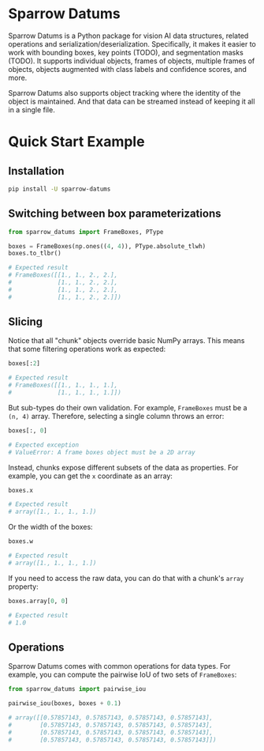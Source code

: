 # Sparrow Datums

Sparrow Datums is a Python package for vision AI data structures, related operations and serialization/deserialization.
Specifically, it makes it easier to work with bounding boxes, key points (TODO), and segmentation masks (TODO).
It supports individual objects, frames of objects, multiple frames of objects, objects augmented with class labels and confidence scores, and more.

Sparrow Datums also supports object tracking where the identity of the object is maintained. And that data
can be streamed instead of keeping it all in a single file.

# Quick Start Example

## Installation

```bash
pip install -U sparrow-datums
```

## Switching between box parameterizations

```python
from sparrow_datums import FrameBoxes, PType

boxes = FrameBoxes(np.ones((4, 4)), PType.absolute_tlwh)
boxes.to_tlbr()

# Expected result
# FrameBoxes([[1., 1., 2., 2.],
#             [1., 1., 2., 2.],
#             [1., 1., 2., 2.],
#             [1., 1., 2., 2.]])
```

## Slicing

Notice that all "chunk" objects override basic NumPy arrays. This means that some filtering operations work as expected:

```python
boxes[:2]

# Expected result
# FrameBoxes([[1., 1., 1., 1.],
#             [1., 1., 1., 1.]])
```

But sub-types do their own validation. For example, `FrameBoxes` must be a `(n, 4)` array. Therefore, selecting a single column throws an error:

```python
boxes[:, 0]

# Expected exception
# ValueError: A frame boxes object must be a 2D array
```

Instead, chunks expose different subsets of the data as properties. For example, you can get the `x` coordinate as an array:

```python
boxes.x

# Expected result
# array([1., 1., 1., 1.])
```

Or the width of the boxes:

```python
boxes.w

# Expected result
# array([1., 1., 1., 1.])
```

If you need to access the raw data, you can do that with a chunk's `array` property:

```python
boxes.array[0, 0]

# Expected result
# 1.0
```

## Operations

Sparrow Datums comes with common operations for data types. For example, you can compute the pairwise IoU of two sets of `FrameBoxes`:

```python
from sparrow_datums import pairwise_iou

pairwise_iou(boxes, boxes + 0.1)

# array([[0.57857143, 0.57857143, 0.57857143, 0.57857143],
#        [0.57857143, 0.57857143, 0.57857143, 0.57857143],
#        [0.57857143, 0.57857143, 0.57857143, 0.57857143],
#        [0.57857143, 0.57857143, 0.57857143, 0.57857143]])
```